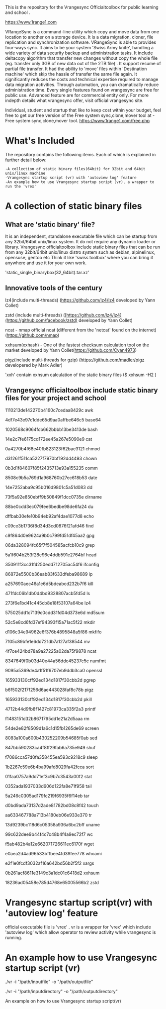 

This is the repository for the Vrangesync Officialtoolbox for public learning and school .

https://www.1range1.com

VRangeSync is a command-line utility which copy and move data from one location to another on a storage device. It is a data migration, cloner, file replication and synchronization software. VRangeSync is able to provides four-ways sync. It aims to be your system 'Swiss Army knife', handling a wide variety of data security backup and administration tasks. It include  deltacopy algorithm that transfer new changes without copy the whole file (eg. transfer only 3GB of new data out of the 2TB file) .  It support resume of partial file transfer. It had the ability to 'move' files within 'Destination machine' which skip the hassle of transfer the same file again. It significantly reduces the costs and technical expertise required to manage data migration activities. Through automation, you can dramatically reduce administration time. Every single features found on vrangesync are free for public use. Advanced feature are for commercial entity only. For more indepth details what vrangesync offer, visit official vrangesync site.


Individual, student and startup that like to keep cost within your budget, feel free to get our free version of the Free system sync,clone,mover tool at - Free system sync,clone,mover tool.
https://www.1range1.com/free.php



What's Included
============================================

The repository contains the following items. Each of which is explained in further detail below:

    -A collection of static binary files(64bit) for 32bit and 64bit unix/linux machine
    -Vrangesync startup script (vr) with 'autoview log' feature
    -An example how to use Vrangesync startup script (vr), a wrapper to run the 'vrex' 
  

A collection of static binary files
=============================================

What are 'static binary' file?
------------------------------
It is an independent, standalone executable file which can be startup from any 32bit/64bit unix/linux system. It do not require any dynamic loader or library.
Vrangesync officialtoolbox include static binary files that can be run from any 32bit/64bit unix/linux distro system such as debian, alpinelinux, opensuse, gentoo etc
Think it like 'swiss toolbox' where you can bring it anywhere and use it for your own work.

'static_single_binarybox(32_64bit).tar.xz'


Innovative tools of the century
-----------------------------------------
lz4(include multi-threads) (https://github.com/lz4/lz4  developed by Yann Collet)

zstd (include multi-threads) ([https://github.com/lz4/lz4](https://github.com/facebook/zstd)  developed by Yann Collet)

ncat - nmap official ncat (different from the 'netcat' found on the internet) (https://github.com/nmap)

xxhsum(xxhash) - One of the fastest checksum calculation tool on the market developed by Yann Collet(https://github.com/Cyan4973)

pigz(include multi-threads for gzip) (https://github.com/madler/pigz developered by Mark Adler)


'xxh' contain xxhsum calculation of the static binary files ($ xxhsum -H2 )




Vrangesync officialtoolbox include static binary files for your project and school
------------------------------
1110213de142270b4160c7cedaa8429c  awk

4df7e43e97c1dde65d9aa0affbe646c5  base64

1020568c9064fcb662bbbb13be3413de  bash

14e2c7fe6175cd172ee45a267e5090e9  cat

0a4270b4f68e40fb823123f62bae3121  chmod

d31261f511ca5227f7970bf192dd4493  chown

0b3d1f84607f85f2435713e93a155235  comm

8508c9b5a769d1a968760b27ec618b53  date

14e7252aba9c95b016d9801c5a51d083  dd

73f5a92e850ebff9b50849f1dcc0735e  dirname

88be0cdd3ec079fee6bedbe98de6fa24  du

dffbab30efe10b94eb92af4dae1077d8  echo

c09ce3b1736f8d34d3cd0876f21afd46  find

c9f864d0e9624a9b0c799fd51df45aa2  gpg

06da328094fc65f7f504585acfcb10c9  grep

5a1f604b253f28e96e4ddb591e2764bf  head

350911f3cc31f4250edd712705ac54f6  ifconfig

86872e5500b36eab83f633dfeba98689  ip

a257690aec46a1e6d5bdeabcd232b7f6  kill

471fdc06b1db0d4bd9328807acb5fd5d  ls

273f6e1bd41c445cb8e18f53107a64be  lz4

575025dd1c7139c0cdd31fd04d373e6d  md5sum

52c5e8cd6fd37ef94393f15a71ac5f22  mkdir

d106c34e94962e6f376b4895848a5f86  mkfifo

7105c89bfe1e6dd721db7a127af38544  mv

4f7ce424bd78a9a27225a02da75f9878  ncat

8347649f0b03d40e44a56ddc45237c5c  numfmt

9095a5369de4a1f51f6707eb9ddb3ca0  openssl

165933130cff92ed134d1817f30cbb2d  pgrep

b6f502f217f256d6ae443028faf8c78b  pigz

165933130cff92ed134d1817f30cbb2d  pkill

4712b44d9fb8f1427c81973ca335f2a3  printf

f1483151d32b8671795dd1e21a2d5aaa  rm

54de2e82f8509d1a6c1d15fb1265de69  screen

8083a100a600b430252209b54685f0ab  sed

847bb590283ca4f8ff29fab6a735e949  shuf

f7086cca57d0fa358455ea593c9218c9  sleep

1b2267c59e6b4ba99afd8029fa42fcca  sort

01faa0757a9dd71ef3c9b7c3543a00f2  stat

0352ada1937033d606d122fa8e71f958  tail

5a246c0305ad179fc219f6935f6f14eb  tar

d0bd9ada73137d2ade81782bd08c8f42  touch

aa633467788a713b4180eb06e933e370  tr

13d9239bc118d6c05358a936a6bc2bff  uname

99c622dee9b44f4c7c48b4f4a9ec72f7  wc

f5ab482b4a12e662071726611ec6170f  wget

e0aea2d4ad96533bffbee4fd39fee778  whoami

e2f1e0fcdf3032af16a642bd56b2f5f2  xargs

0b261acf8611e3149c3a1dc01c6418d2  xxhsum

18236ad05458e785d4768e65005566b2  zstd



Vrangesync startup script(vr) with 'autoview log' feature
=============================================
official executable file is 'vrex' . vr is a wrapper for 'vrex' which include 'autoview log' which allow operator to review activity while vrangesync is running.

An example how to use Vrangesync startup script (vr)
=============================================
./vr -i "/path/inputfile" -o "/path/outputfile"

./vr -i "/path/inputdirectory" -o "/path/outputdirectory"

An example on how to use Vrangesync startup script(vr)

